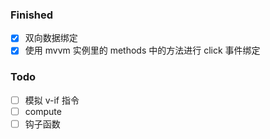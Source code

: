 ### Finished

- [x] 双向数据绑定
- [x] 使用 mvvm 实例里的 methods 中的方法进行 click 事件绑定

### Todo

- [ ] 模拟 v-if 指令
- [ ] compute
- [ ] 钩子函数
